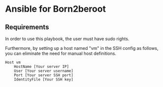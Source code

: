 # Ansible for Born2beroot
## Requirements
In order to use this playbook, the user must have sudo rights.

Furthermore, by setting up a host named "vm" in the SSH config as follows, 
you can eliminate the need for manual host definitions.
```
Host vm
    HostName [Your server IP]
    User [Your server username]
    Port [Your server SSH port]
    IdentityFile [Your SSH key]
```
